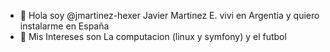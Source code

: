 - 👋 Hola soy @jmartinez-hexer Javier Martinez E. vivi en Argentia y quiero instalarme en España
- 👀 Mis Intereses son La computacion (linux y symfony) y el futbol

<!---
jmartinez-hexer/jmartinez-hexer is a ✨ special ✨ repository because its `README.md` (this file) appears on your GitHub profile.
You can click the Preview link to take a look at your changes.
--->
